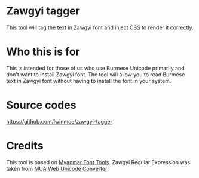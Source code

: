 # Zawgyi tagger

This tool will tag the text in Zawgyi font and inject CSS to render it correctly.

# Who this is for

This is intended for those of us who use Burmese Unicode primarily and don't want to install Zawgyi font. The tool will allow you to read Burmese text in Zawgyi font without having to install the font in your system.

# Source codes

https://github.com/lwinmoe/zawgyi-tagger

# Credits

This tool is based on [Myanmar Font Tools](https://github.com/kominko/mmft). Zawgyi Regular Expression was taken from [MUA Web Unicode Converter](https://github.com/sanlinnaing/MUA-Web-Unicode-Converter)
